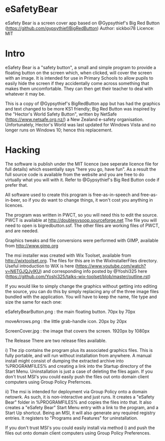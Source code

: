 # eSafetyBear
eSafety Bear is a screen cover app based on @Gypsythief's Big Red Button (https://github.com/gypsythief/BigRedButton)
Author: sickboi78
Licence: MIT

# Intro
eSafety Bear is a "safety button", a small and simple program to provide a floating button on the screen which, when clicked, will cover the screen with an image. It is intended for use in Primary Schools to allow pupils to easily hide the screen if they accidentally come across something that makes them uncomfortable. They can then get their teacher to deal with whatever it may be.

This is a copy of @Gypsythief's BigRedButton app but has had the graphics and text changed to be more KS1 friendly; Big Red Button was inspired by the "Hector's World Safety Button", written by NetSafe (https://www.netsafe.org.nz/) a New Zealand e-safety organisation. Unfortunately, Hector's World was last updated for Windows Vista and no longer runs on Windows 10; hence this replacement.

# Hacking
The software is publish under the MIT licence (see seperate licence file for full details) which essentially says "here you go, have fun". As a result the full source code is available from the website and you are free to do virtually what you will with it. Refer to @Gypsythief's Big Red Button code if prefer that.

All software used to create this program is free-as-in-speech and free-as-in-beer, so if you do want to change things, it won't cost you anything in licences.

The program was written in PWCT, so you will need this to edit the source. PWCT is available at http://doublesvsoop.sourceforge.net The file you will need to open is bigredbutton.ssf. The other files are working files of PWCT, and are needed.

Graphics tweaks and file conversions were performed with GIMP, available from http://www.gimp.org

The msi installer was created with Wix Toolset, available from http://wixtoolset.org. The files for this are in the WixInstallerFiles directory. Useful introduction to WiX is here (https://www.youtube.com/watch?v=N6TGJQJyIKU) and corresponding info posted by @Yoshi325 here (https://github.com/Yoshi325/talks-wix-toolset/blob/master/outline.rst)

If you would like to simply change the graphics without getting into editing the source, you can do this by simply replacing any of the three image files bundled with the application. You will have to keep the name, file type and size the same for each one:

eSafetyBearButton.png : the main floating button. 70px by 70px

moveArrows.png : the little grab-handle icon. 20px by 20px

ScreenCover.jpg : the image that covers the screen. 1920px by 1080px

The Release
There are two release files available.

i) The zip contains the program plus its associated graphics files. This is fully portable, and will run without installation from anywhere. A manual install might consist of dumping the extracted archive into %PROGRAMFILES% and creating a link into the Startup directory of the Start Menu. Uninstallation is just a case of deleting the files again. If you don't trust MSI's you could easily push the files out onto domain client computers using Group Policy Prefernces.

ii) The msi is intended for deployment via Group Policy onto a domain netowrk. As such, it is non-interactive and just runs. It creates a "eSafety Bear" folder in %PROGRAMFILES% and copies the files into that. It also creates a "eSafety Bear" Start Menu entry with a link to the program, and a Start Up shortcut. Being an MSI, it will also generate any required registry entries. It registers to "Programs and Features" for uninstallation.

If you don't trust MSI's you could easily install via method i) and push the files out onto domain client computers using Group Policy Preferences.
